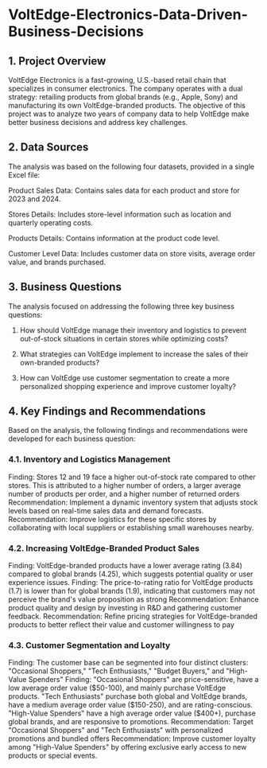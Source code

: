 # VoltEdge-Electronics-Data-Driven-Business-Decisions

## 1. Project Overview
VoltEdge Electronics is a fast-growing, U.S.-based retail chain that specializes in consumer electronics. The company operates with a dual strategy: retailing products from global brands (e.g., Apple, Sony) and manufacturing its own VoltEdge-branded products. The objective of this project was to analyze two years of company data to help VoltEdge make better business decisions and address key challenges.

## 2. Data Sources

The analysis was based on the following four datasets, provided in a single Excel file:

Product Sales Data: Contains sales data for each product and store for 2023 and 2024.

Stores Details: Includes store-level information such as location and quarterly operating costs.

Products Details: Contains information at the product code level.

Customer Level Data: Includes customer data on store visits, average order value, and brands purchased.

## 3. Business Questions
The analysis focused on addressing the following three key business questions:

1. How should VoltEdge manage their inventory and logistics to prevent out-of-stock situations in certain stores while optimizing costs? 

2. What strategies can VoltEdge implement to increase the sales of their own-branded products? 

3. How can VoltEdge use customer segmentation to create a more personalized shopping experience and improve customer loyalty?

## 4. Key Findings and Recommendations 
Based on the analysis, the following findings and recommendations were developed for each business question:

### 4.1. Inventory and Logistics Management
Finding: Stores 12 and 19 face a higher out-of-stock rate compared to other stores. This is attributed to a higher number of orders, a larger average number of products per order, and a higher number of returned orders
Recommendation: Implement a dynamic inventory system that adjusts stock levels based on real-time sales data and demand forecasts.
Recommendation: Improve logistics for these specific stores by collaborating with local suppliers or establishing small warehouses nearby.

### 4.2. Increasing VoltEdge-Branded Product Sales
Finding: VoltEdge-branded products have a lower average rating (3.84) compared to global brands (4.25), which suggests potential quality or user experience issues.
Finding: The price-to-rating ratio for VoltEdge products (1.7) is lower than for global brands (1.9), indicating that customers may not perceive the brand's value proposition as strong
Recommendation: Enhance product quality and design by investing in R&D and gathering customer feedback.
Recommendation: Refine pricing strategies for VoltEdge-branded products to better reflect their value and customer willingness to pay

### 4.3. Customer Segmentation and Loyalty
Finding: The customer base can be segmented into four distinct clusters: "Occasional Shoppers," "Tech Enthusiasts," "Budget Buyers," and "High-Value Spenders"
Finding: "Occasional Shoppers" are price-sensitive, have a low average order value ($50-100), and mainly purchase VoltEdge products. "Tech Enthusiasts" purchase both global and VoltEdge brands, have a medium average order value ($150-250), and are rating-conscious. "High-Value Spenders" have a high average order value ($400+), purchase global brands, and are responsive to promotions.
Recommendation: Target "Occasional Shoppers" and "Tech Enthusiasts" with personalized promotions and bundled offers
Recommendation: Improve customer loyalty among "High-Value Spenders" by offering exclusive early access to new products or special events.
